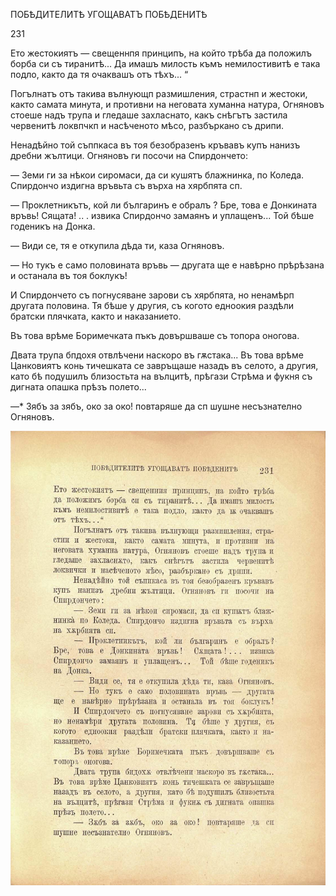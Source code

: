 ﻿ПОБѢДИТЕЛИТѢ УГОЩАВАТЪ ПОБѢДЕНИТѢ

231

Ето жестокиятъ — свещеннпя принципъ, на който трѣба да положилъ борба си съ тиранитѣ... Да имашъ милость къмъ немилостивитѣ е така подло, както да тя очаквашъ отъ тѣхъ... “

Погълнатъ отъ такива вълнующп размишления, страстнп и жестоки, както самата минута, и противни на неговата хуманна натура, Огняновъ стоеше надъ трупа и гледаше захласнато, какъ снѣгътъ застила червенитѣ локвпчкп и насѣченото мѣсо, разбъркано съ дрипи.

Ненадѣйно той съппкаса въ тоя безобразенъ кръвавъ купъ нанизъ дребни жълтици. Огняновъ ги посочи на Спирдончето:

— Земи ги за нѣкои сиромаси, да си кушятъ блажнинка, по Коледа. Спирдончо издигна връвьта съ върха на хярбпята сп.

— Проклетникътъ, кой ли българинъ е обралъ ? Бре, това е Донкината връвь! Сящата! .. . извика Спирдончо замаянъ и уплащенъ... Той бѣше годеникъ на Донка.

— Види се, тя е откупила дѣда ти, каза Огняновъ.

— Но тукъ е само половината връвь — другата ще е навѣрно прѣрѣзана и останала въ тоя боклукъ!

И Спирдончето съ погнусяване зарови съ хярбпята, но ненамѣрп другата половина. Тя бѣше у другия, съ когото едноокия раздѣли братски плячката, както и наказанието.

Въ това врѣме Боримечката пъкъ довършваше съ топора оногова.

Двата трупа бпдохя отвлѣчени наскоро въ гѫстака... Въ това врѣме Цанковиятъ конь тичешката се завръщаше назадъ въ селото, а другия, като бѣ подушилъ близостьта на вълцитѣ, прѣгази Стрѣма и фукня съ дигната опашка прѣзъ полето...

—* Зябъ за зябъ, око за око! повтаряше да сп шушне несъзнателно Огняновъ.

![original](../images/262.jpg)


